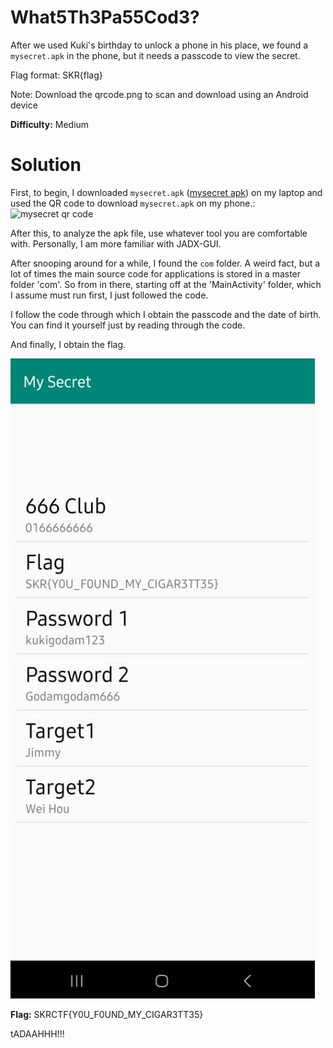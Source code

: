 # What5Th3Pa55Cod3? 

After we used Kuki's birthday to unlock a phone in his place, we found a `mysecret.apk` in the phone, but it needs a passcode to view the secret.

Flag format: SKR{flag}

Note: Download the qrcode.png to scan and download using an Android device

**Difficulty:** Medium

# Solution

First, to begin, I downloaded `mysecret.apk` ([mysecret apk](mysecret.apk)) on my laptop and used the QR code to download `mysecret.apk`  on my phone.:
![mysecret qr code](https://skrctf.me/files/e3e75d860ef017739becf0793f3a757c/qrcode.png)

After this, to analyze the apk file, use whatever tool you are comfortable with. Personally, I am more familiar with JADX-GUI.

After snooping around for a while, I found the `com` folder. A weird fact, but a lot of times the main source code for applications is stored in a master folder 'com'. So from in there, starting off at the 'MainActivity' folder, which I assume must run first, I just followed the code.

I follow the code through which I obtain the passcode and the date of birth. You can find it yourself just by reading through the code.

And finally, I obtain the flag.

![flag](flag.jpg)

**Flag:** SKRCTF{Y0U_F0UND_MY_CIGAR3TT35}

tADAAHHH!!!
